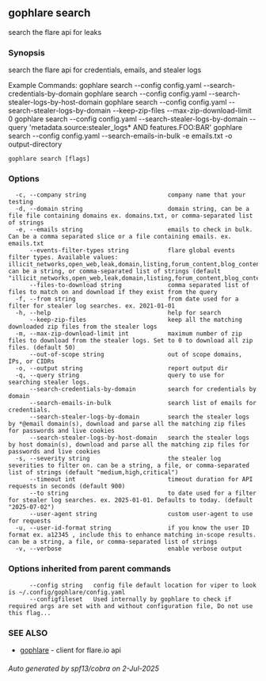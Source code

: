 ## gophlare search

search the flare api for leaks

### Synopsis

search the flare api for credentials, emails, and stealer logs

Example Commands:
	gophlare search --config config.yaml --search-credentials-by-domain
	gophlare search --config config.yaml --search-stealer-logs-by-host-domain
	gophlare search --config config.yaml --search-stealer-logs-by-domain --keep-zip-files --max-zip-download-limit 0
	gophlare search --config config.yaml --search-stealer-logs-by-domain --query 'metadata.source:stealer_logs* AND features.FOO:BAR'
	gophlare search --config config.yaml --search-emails-in-bulk -e emails.txt -o output-directory


```
gophlare search [flags]
```

### Options

```
  -c, --company string                       company name that your testing
  -d, --domain string                        domain string, can be a file file containing domains ex. domains.txt, or comma-separated list of strings
  -e, --emails string                        emails to check in bulk. Can be a comma separated slice or a file containing emails. ex. emails.txt
      --events-filter-types string           flare global events filter types. Available values: illicit_networks,open_web,leak,domain,listing,forum_content,blog_content,blog_post,profile,chat_message,ransomleak,infected_devices,financial_data,bot,stealer_log,paste,social_media,source_code,source_code_files,stack_exchange,google,service,buckets,bucket,bucket_object. can be a string, or comma-separated list of strings (default "illicit_networks,open_web,leak,domain,listing,forum_content,blog_content,blog_post,profile,chat_message,ransomleak,infected_devices,financial_data,bot,stealer_log,paste,social_media,source_code,source_code_files,stack_exchange,google,service,buckets,bucket,bucket_object")
      --files-to-download string             comma separated list of files to match on and download if they exist from the query
  -f, --from string                          from date used for a filter for stealer log searches. ex. 2021-01-01 
  -h, --help                                 help for search
      --keep-zip-files                       keep all the matching downloaded zip files from the stealer logs
  -m, --max-zip-download-limit int           maximum number of zip files to download from the stealer logs. Set to 0 to download all zip files. (default 50)
      --out-of-scope string                  out of scope domains, IPs, or CIDRs
  -o, --output string                        report output dir
  -q, --query string                         query to use for searching stealer logs.
      --search-credentials-by-domain         search for credentials by domain
      --search-emails-in-bulk                search list of emails for credentials.
      --search-stealer-logs-by-domain        search the stealer logs by *@email domain(s), download and parse all the matching zip files for passwords and live cookies
      --search-stealer-logs-by-host-domain   search the stealer logs by host domain(s), download and parse all the matching zip files for passwords and live cookies
  -s, --severity string                      the stealer log severities to filter on. can be a string, a file, or comma-separated list of strings (default "medium,high,critical")
      --timeout int                          timeout duration for API requests in seconds (default 900)
      --to string                            to date used for a filter for stealer log searches. ex. 2025-01-01. Defaults to today. (default "2025-07-02")
      --user-agent string                    custom user-agent to use for requests
  -u, --user-id-format string                if you know the user ID format ex. a12345 , include this to enhance matching in-scope results. can be a string, a file, or comma-separated list of strings
  -v, --verbose                              enable verbose output
```

### Options inherited from parent commands

```
      --config string   config file default location for viper to look is ~/.config/gophlare/config.yaml
      --configfileset   Used internally by gophlare to check if required args are set with and without configuration file, Do not use this flag...
```

### SEE ALSO

* [gophlare](gophlare.md)	 - client for flare.io api

###### Auto generated by spf13/cobra on 2-Jul-2025
